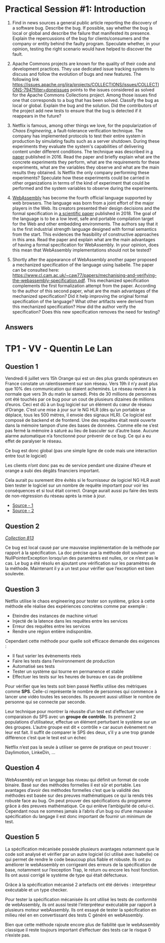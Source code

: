 # Practical Session #1: Introduction

1. Find in news sources a general public article reporting the discovery of a software bug. Describe the bug. If possible, say whether the bug is local or global and describe the failure that manifested its presence. Explain the repercussions of the bug for clients/consumers and the company or entity behind the faulty program. Speculate whether, in your opinion, testing the right scenario would have helped to discover the fault.

2. Apache Commons projects are known for the quality of their code and development practices. They use dedicated issue tracking systems to discuss and follow the evolution of bugs and new features. The following link https://issues.apache.org/jira/projects/COLLECTIONS/issues/COLLECTIONS-794?filter=doneissues points to the issues considered as solved for the Apache Commons Collections project. Among those issues find one that corresponds to a bug that has been solved. Classify the bug as local or global. Explain the bug and the solution. Did the contributors of the project add new tests to ensure that the bug is detected if it reappears in the future?

3. Netflix is famous, among other things we love, for the popularization of *Chaos Engineering*, a fault-tolerance verification technique. The company has implemented protocols to test their entire system in production by simulating faults such as a server shutdown. During these experiments they evaluate the system's capabilities of delivering content under different conditions. The technique was described in [a paper](https://arxiv.org/ftp/arxiv/papers/1702/1702.05843.pdf) published in 2016. Read the paper and briefly explain what are the concrete experiments they perform, what are the requirements for these experiments, what are the variables they observe and what are the main results they obtained. Is Netflix the only company performing these experiments? Speculate how these experiments could be carried in other organizations in terms of the kind of experiment that could be performed and the system variables to observe during the experiments.

4. [WebAssembly](https://webassembly.org/) has become the fourth official language supported by web browsers. The language was born from a joint effort of the major players in the Web. Its creators presented their design decisions and the formal specification in [a scientific paper](https://people.mpi-sws.org/~rossberg/papers/Haas,%20Rossberg,%20Schuff,%20Titzer,%20Gohman,%20Wagner,%20Zakai,%20Bastien,%20Holman%20-%20Bringing%20the%20Web%20up%20to%20Speed%20with%20WebAssembly.pdf) published in 2018. The goal of the language is to be a low level, safe and portable compilation target for the Web and other embedding environments. The authors say that it is the first industrial strength language designed with formal semantics from the start. This evidences the feasibility of constructive approaches in this area. Read the paper and explain what are the main advantages of having a formal specification for WebAssembly. In your opinion, does this mean that WebAssembly implementations should not be tested?

5.  Shortly after the appearance of WebAssembly another paper proposed a mechanized specification of the language using Isabelle. The paper can be consulted here: https://www.cl.cam.ac.uk/~caw77/papers/mechanising-and-verifying-the-webassembly-specification.pdf. This mechanized specification complements the first formalization attempt from the paper. According to the author of this second paper, what are the main advantages of the mechanized specification? Did it help improving the original formal specification of the language? What other artifacts were derived from this mechanized specification? How did the author verify the specification? Does this new specification removes the need for testing?

## Answers


# TP1 - VV - Quentin Le Lan

## Question 1
Vendredi 6 juillet vers 15h Orange qui est un des plus grands opérateurs en France constate un ralentissement sur son réseau. Vers 19h il n’y avait plus que 10% des communication qui étaient acheminés. Le réseau revient à la normale que vers 3h du matin le samedi. Près de 30 millions de personnes ont été touchés par ce bug pour un cout de plusieurs dizaines de millions d’euros. Ceci est dû à un bug logiciel sur un élément du cœur de réseau d’Orange. C’est une mise à jour sur le NG HLR (dès qu’un portable se déplace, tous les 500 mètres, il envoie des signaux HLR). Ce logiciel est composé de backend et de frontend. Une des requêtes était resté ouverte dans la mémoire tampon d’une des bases de données. Comme elle ne s’est pas fermé la mémoire à saturé au lieu de basculer sur d’autre base. Aucune alarme automatique n’a fonctionné pour prévenir de ce bug. Ce qui a eu effet de paralyser le réseau.

Ce bug est donc global (pas une simple ligne de code mais une interaction entre tout le logiciel)

Les clients n’ont donc pas eu de service pendant une dizaine d’heure et orange a subi des dégâts financiers important.

Cela aurait pu surement être évités si le fournisseur de logiciel NG HLR avait bien tester le logiciel sur un nombre de requête important pour voir les conséquences et si tout était correct. Orange aurait aussi pu faire des tests de non-régression du réseau après la mise à jour.

* [Source - 1](https://www.parismatch.com/Actu/Economie/Orange-revelations-sur-la-panne-geante-157766)
* [Source - 2](https://www.leparisien.fr/high-tech/panne-geante-d-orange-le-pdg-s-explique-11-07-2012-2086391.php)

## Question 2

*[Collection 813](https://issues.apache.org/jira/projects/COLLECTIONS/issues/COLLECTIONS-813?filter=doneissues)*

Ce bug est local causé par une mauvaise implémentation de la méthode par rapport à la spécification. La doc précise que la méthode doit soulever un NullPointerException lorsqu’un des paramètres est nulles, or ce n’est pas le cas. Le bug a été résolu en ajoutant une vérification sur les paramètres de la méthode. Maintenant il y a un test pour vérifier que l’exception est bien soulevée.


## Question 3

Netflix utilise le chaos engineering pour tester son système, grâce à cette méthode elle réalise des expériences concrètes comme par exemple :
* Eteindre des instances de machine virtuel
* Injecté de la latence dans les requêtes entre les services
* Erreur des requêtes entre les services
* Rendre une région entière indisponible.

Cependant cette méthode pour quelle soit efficace demande des exigences :
* Il faut varier les évènements réels
* Faire les tests dans l’environnement de production
* Automatisé ses tests
* Tester un système qui tourne en permanence et stable
* Effectuer les tests sur les heures de bureau en cas de problème

Pour vérifier que les tests soit bien passé Netflix utilise des métriques comme **SPS**. Celle-ci représente le nombre de personnes qui commence à lancer une vidéo toutes les secondes. Ils peuvent aussi utiliser le nombre de personne qui se connecte par seconde.

Leur technique pour montrer la réussite d’un test est d’effectuer une comparaison du SPS avec un **groupe de contrôle**. Ils prennent 2 populations d’utilisateur, effectue un élément perturbant le système sur un des groupes. L’autre groupe est dit « contrôle » car aucun évènement ne leur est fait. Il suffit de comparer le SPS des deux, s’il y a une trop grande différence c’est que le test est un échec

Netflix n’est pas la seule à utiliser se genre de pratique on peut trouver : Daylimotion, LinkeDin, …

## Question 4


WebAssembly est un langage bas niveau qui définit un format de code binaire. Basé sur des méthodes formelles il est sûr et portable. Les avantages d’avoir des méthodes formelles c’est que la validité des méthodes est basée sur des preuves mathématiques ce qui la rends très robuste face au bug. On peut prouver des spécifications du programme grâce à des preuves mathématique. Ce qui enlève l’ambiguïté de celui-ci. Cependant nous ne sommes jamais à l’abris d’un bug ou d’une mauvaise spécification du langage il est donc important de fournir un minimum de test.

## Question 5

La spécification mécanisée possède plusieurs avantages notamment que le code soit analysé et vérifier par un autre logiciel (ici utilisé avec Isabelle) ce qui permet de rendre le code beaucoup plus fiable et robuste.
 Ils ont pu améliorer le webAssembly en corrigeant des erreurs de la spécification de base, notamment sur l’exception Trap, le return ou encore les host fonction. Ils ont aussi corrigé le système de type qui était défectueux.

Grâce à la spécification mécanisé 2 artefacts ont été dérivés : interpréteur exécutable et un type checker.

Pour tester la spécification mécanisée ils ont utilisé les tests de conformité de webAssembly, ils ont aussi testé l’interpréteur exécutable par rapport à plusieurs moteur webAssembly. Ils ont essayé de tester la spécification en milieu réel en en convertissant des tests C généré en webAssembly.

Bien que cette méthode rajoute encore plus de fiabilité que le webAssembly classique il reste toujours important d’effectuer des tests car le risque 0 n’existe pas.

